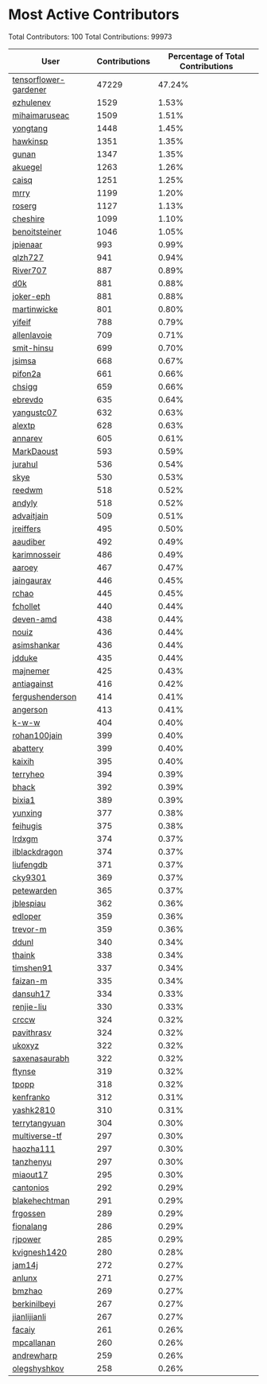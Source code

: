 # Most Active Contributors

Total Contributors: 100
Total Contributions: 99973

| User | Contributions | Percentage of Total Contributions |
| ---- | ------------- | -------------------------------- |
| [tensorflower-gardener](https://github.com/tensorflower-gardener) | 47229 | 47.24% |
| [ezhulenev](https://github.com/ezhulenev) | 1529 | 1.53% |
| [mihaimaruseac](https://github.com/mihaimaruseac) | 1509 | 1.51% |
| [yongtang](https://github.com/yongtang) | 1448 | 1.45% |
| [hawkinsp](https://github.com/hawkinsp) | 1351 | 1.35% |
| [gunan](https://github.com/gunan) | 1347 | 1.35% |
| [akuegel](https://github.com/akuegel) | 1263 | 1.26% |
| [caisq](https://github.com/caisq) | 1251 | 1.25% |
| [mrry](https://github.com/mrry) | 1199 | 1.20% |
| [roserg](https://github.com/roserg) | 1127 | 1.13% |
| [cheshire](https://github.com/cheshire) | 1099 | 1.10% |
| [benoitsteiner](https://github.com/benoitsteiner) | 1046 | 1.05% |
| [jpienaar](https://github.com/jpienaar) | 993 | 0.99% |
| [qlzh727](https://github.com/qlzh727) | 941 | 0.94% |
| [River707](https://github.com/River707) | 887 | 0.89% |
| [d0k](https://github.com/d0k) | 881 | 0.88% |
| [joker-eph](https://github.com/joker-eph) | 881 | 0.88% |
| [martinwicke](https://github.com/martinwicke) | 801 | 0.80% |
| [yifeif](https://github.com/yifeif) | 788 | 0.79% |
| [allenlavoie](https://github.com/allenlavoie) | 709 | 0.71% |
| [smit-hinsu](https://github.com/smit-hinsu) | 699 | 0.70% |
| [jsimsa](https://github.com/jsimsa) | 668 | 0.67% |
| [pifon2a](https://github.com/pifon2a) | 661 | 0.66% |
| [chsigg](https://github.com/chsigg) | 659 | 0.66% |
| [ebrevdo](https://github.com/ebrevdo) | 635 | 0.64% |
| [yangustc07](https://github.com/yangustc07) | 632 | 0.63% |
| [alextp](https://github.com/alextp) | 628 | 0.63% |
| [annarev](https://github.com/annarev) | 605 | 0.61% |
| [MarkDaoust](https://github.com/MarkDaoust) | 593 | 0.59% |
| [jurahul](https://github.com/jurahul) | 536 | 0.54% |
| [skye](https://github.com/skye) | 530 | 0.53% |
| [reedwm](https://github.com/reedwm) | 518 | 0.52% |
| [andyly](https://github.com/andyly) | 518 | 0.52% |
| [advaitjain](https://github.com/advaitjain) | 509 | 0.51% |
| [jreiffers](https://github.com/jreiffers) | 495 | 0.50% |
| [aaudiber](https://github.com/aaudiber) | 492 | 0.49% |
| [karimnosseir](https://github.com/karimnosseir) | 486 | 0.49% |
| [aaroey](https://github.com/aaroey) | 467 | 0.47% |
| [jaingaurav](https://github.com/jaingaurav) | 446 | 0.45% |
| [rchao](https://github.com/rchao) | 445 | 0.45% |
| [fchollet](https://github.com/fchollet) | 440 | 0.44% |
| [deven-amd](https://github.com/deven-amd) | 438 | 0.44% |
| [nouiz](https://github.com/nouiz) | 436 | 0.44% |
| [asimshankar](https://github.com/asimshankar) | 436 | 0.44% |
| [jdduke](https://github.com/jdduke) | 435 | 0.44% |
| [majnemer](https://github.com/majnemer) | 425 | 0.43% |
| [antiagainst](https://github.com/antiagainst) | 416 | 0.42% |
| [fergushenderson](https://github.com/fergushenderson) | 414 | 0.41% |
| [angerson](https://github.com/angerson) | 413 | 0.41% |
| [k-w-w](https://github.com/k-w-w) | 404 | 0.40% |
| [rohan100jain](https://github.com/rohan100jain) | 399 | 0.40% |
| [abattery](https://github.com/abattery) | 399 | 0.40% |
| [kaixih](https://github.com/kaixih) | 395 | 0.40% |
| [terryheo](https://github.com/terryheo) | 394 | 0.39% |
| [bhack](https://github.com/bhack) | 392 | 0.39% |
| [bixia1](https://github.com/bixia1) | 389 | 0.39% |
| [yunxing](https://github.com/yunxing) | 377 | 0.38% |
| [feihugis](https://github.com/feihugis) | 375 | 0.38% |
| [lrdxgm](https://github.com/lrdxgm) | 374 | 0.37% |
| [ilblackdragon](https://github.com/ilblackdragon) | 374 | 0.37% |
| [liufengdb](https://github.com/liufengdb) | 371 | 0.37% |
| [cky9301](https://github.com/cky9301) | 369 | 0.37% |
| [petewarden](https://github.com/petewarden) | 365 | 0.37% |
| [jblespiau](https://github.com/jblespiau) | 362 | 0.36% |
| [edloper](https://github.com/edloper) | 359 | 0.36% |
| [trevor-m](https://github.com/trevor-m) | 359 | 0.36% |
| [ddunl](https://github.com/ddunl) | 340 | 0.34% |
| [thaink](https://github.com/thaink) | 338 | 0.34% |
| [timshen91](https://github.com/timshen91) | 337 | 0.34% |
| [faizan-m](https://github.com/faizan-m) | 335 | 0.34% |
| [dansuh17](https://github.com/dansuh17) | 334 | 0.33% |
| [renjie-liu](https://github.com/renjie-liu) | 330 | 0.33% |
| [crccw](https://github.com/crccw) | 324 | 0.32% |
| [pavithrasv](https://github.com/pavithrasv) | 324 | 0.32% |
| [ukoxyz](https://github.com/ukoxyz) | 322 | 0.32% |
| [saxenasaurabh](https://github.com/saxenasaurabh) | 322 | 0.32% |
| [ftynse](https://github.com/ftynse) | 319 | 0.32% |
| [tpopp](https://github.com/tpopp) | 318 | 0.32% |
| [kenfranko](https://github.com/kenfranko) | 312 | 0.31% |
| [yashk2810](https://github.com/yashk2810) | 310 | 0.31% |
| [terrytangyuan](https://github.com/terrytangyuan) | 304 | 0.30% |
| [multiverse-tf](https://github.com/multiverse-tf) | 297 | 0.30% |
| [haozha111](https://github.com/haozha111) | 297 | 0.30% |
| [tanzhenyu](https://github.com/tanzhenyu) | 297 | 0.30% |
| [miaout17](https://github.com/miaout17) | 295 | 0.30% |
| [cantonios](https://github.com/cantonios) | 292 | 0.29% |
| [blakehechtman](https://github.com/blakehechtman) | 291 | 0.29% |
| [frgossen](https://github.com/frgossen) | 289 | 0.29% |
| [fionalang](https://github.com/fionalang) | 286 | 0.29% |
| [rjpower](https://github.com/rjpower) | 285 | 0.29% |
| [kvignesh1420](https://github.com/kvignesh1420) | 280 | 0.28% |
| [jam14j](https://github.com/jam14j) | 272 | 0.27% |
| [anlunx](https://github.com/anlunx) | 271 | 0.27% |
| [bmzhao](https://github.com/bmzhao) | 269 | 0.27% |
| [berkinilbeyi](https://github.com/berkinilbeyi) | 267 | 0.27% |
| [jianlijianli](https://github.com/jianlijianli) | 267 | 0.27% |
| [facaiy](https://github.com/facaiy) | 261 | 0.26% |
| [mpcallanan](https://github.com/mpcallanan) | 260 | 0.26% |
| [andrewharp](https://github.com/andrewharp) | 259 | 0.26% |
| [olegshyshkov](https://github.com/olegshyshkov) | 258 | 0.26% |
